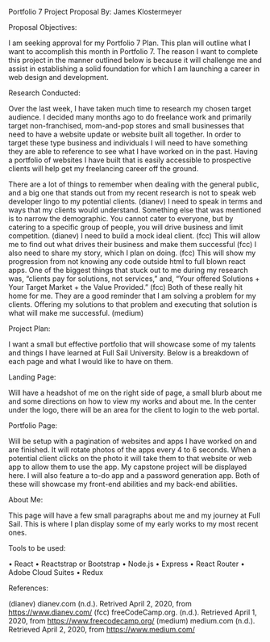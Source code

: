
Portfolio 7 Project Proposal
By: James Klostermeyer

Proposal Objectives:

I am seeking approval for my Portfolio 7 Plan. This plan will outline what I want to accomplish this month in Portfolio 7. The reason I want to complete this project in the manner outlined below is because it will challenge me and assist in establishing a solid foundation for which I am launching a career in web design and development.

Research Conducted:

Over the last week, I have taken much time to research my chosen target audience. I decided many months ago to do freelance work and primarily target non-franchised, mom-and-pop stores and small businesses that need to have a website update or website built all together. In order to target these type business and individuals I will need to have something they are able to reference to see what I have worked on in the past. Having a portfolio of websites I have built that is easily accessible to prospective clients will help get my freelancing career off the ground. 

There are a lot of things to remember when dealing with the general public, and a big one that stands out from my recent research is not to speak web developer lingo to my potential clients. (dianev) I need to speak in terms and ways that my clients would understand. Something else that was mentioned is to narrow the demographic. You cannot cater to everyone, but by catering to a specific group of people, you will drive business and limit competition. (dianev) I need to build a mock ideal client. (fcc) This will allow me to find out what drives their business and make them successful (fcc) I also need to share my story, which I plan on doing. (fcc) This will show my progression from not knowing any code outside html to full blown react apps. One of the biggest things that stuck out to me during my research was, “clients pay for solutions, not services,” and, “Your offered Solutions + Your Target Market + the Value Provided.” (fcc) Both of these really hit home for me. They are a good reminder that I am solving a problem for my clients. Offering my solutions to that problem and executing that solution is what will make me successful. (medium)

Project Plan:

I want a small but effective portfolio that will showcase some of my talents and things I have learned at Full Sail University. Below is a breakdown of each page and what I would like to have on them. 

Landing Page:

Will have a headshot of me on the right side of page, a small blurb about me and some directions on how to view my works and about me. In the center under the logo, there will be an area for the client to login to the web portal. 

Portfolio Page:

Will be setup with a pagination of websites and apps I have worked on and are finished. It will rotate photos of the apps every 4 to 6 seconds. When a potential client clicks on the photo it will take them to that website or web app to allow them to use the app. My capstone project will be displayed here. I will also feature a to-do app and a password generation app. 
Both of these will showcase my front-end abilities and my back-end abilities. 

About Me:

This page will have a few small paragraphs about me and my journey at Full Sail. This is where I plan display some of my early works to my most recent ones. 

Tools to be used: 

•	React
•	Reactstrap or Bootstrap
•	Node.js
•	Express
•	React Router
•	Adobe Cloud Suites
•	Redux


References:

(dianev) dianev.com (n.d.). Retrived April 2, 2020, from https://www.dianev.com/
(fcc) freeCodeCamp.org. (n.d.). Retrieved April 1, 2020, from https://www.freecodecamp.org/
(medium) medium.com (n.d.). Retrieved April 2, 2020, from https://www.medium.com/
